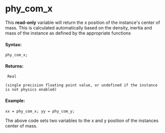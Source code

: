 # phy_com_x

This **read-only** variable will return the x position of the instance's
center of mass. This is calculated automatically based on the density,
inertia and mass of the instance as defined by the appropriate functions

#### Syntax:

``` gml
phy_com_x;
```

#### Returns:

``` gml
 Real

(single precision floating point value, or undefined if the instance is not physics enabled)
```

#### Example:

``` gml
xx = phy_com_x; yy = phy_com_y;
```

The above code sets two variables to the x and y position of the
instances center of mass.
